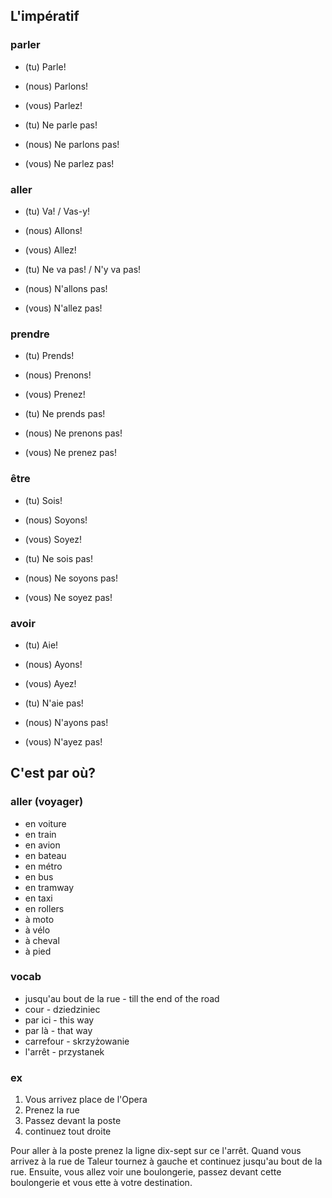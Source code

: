 ## L'impératif

### parler

- (tu) Parle!
- (nous) Parlons!
- (vous) Parlez!

- (tu) Ne parle pas!
- (nous) Ne parlons pas!
- (vous) Ne parlez pas!

### aller

- (tu) Va! / Vas-y!
- (nous) Allons!
- (vous) Allez!

- (tu) Ne va pas! / N'y va pas!
- (nous) N'allons pas!
- (vous) N'allez pas!

### prendre

- (tu) Prends!
- (nous) Prenons!
- (vous) Prenez!

- (tu) Ne prends pas!
- (nous) Ne prenons pas!
- (vous) Ne prenez pas!

### être

- (tu) Sois!
- (nous) Soyons!
- (vous) Soyez!

- (tu) Ne sois pas!
- (nous) Ne soyons pas!
- (vous) Ne soyez pas!

### avoir

- (tu) Aie!
- (nous) Ayons!
- (vous) Ayez!

- (tu) N'aie pas!
- (nous) N'ayons pas!
- (vous) N'ayez pas!

## C'est par où?

### aller (voyager)

- en voiture
- en train
- en avion
- en bateau
- en métro
- en bus
- en tramway
- en taxi
- en rollers
- à moto
- à vélo
- à cheval
- à pied

### vocab

- jusqu'au bout de la rue - till the end of the road
- cour - dziedziniec
- par ici - this way
- par là - that way
- carrefour - skrzyżowanie
- l'arrêt - przystanek

### ex


1. Vous arrivez place de l'Opera
2. Prenez la rue
3. Passez devant la poste
4. continuez tout droite

Pour aller à la poste prenez la ligne dix-sept sur ce l'arrêt. Quand vous arrivez à la rue de Taleur tournez à gauche et continuez jusqu'au bout de la rue. Ensuite, vous allez voir une boulongerie, passez devant cette boulongerie et vous ette à votre destination.
